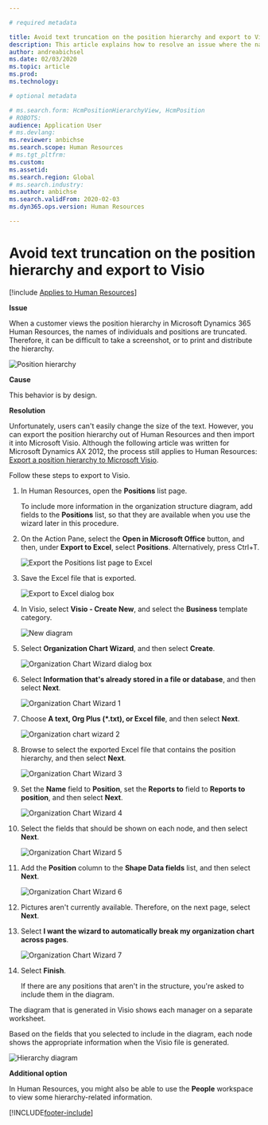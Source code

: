 ```yaml
---

# required metadata

title: Avoid text truncation on the position hierarchy and export to Visio
description: This article explains how to resolve an issue where the names of individuals and positions are truncated when customers view the position hierarchy in Microsoft Dynamics 365 Human Resources. Text truncation can make it difficult to take a screenshot or print the hierarchy.
author: andreabichsel
ms.date: 02/03/2020
ms.topic: article
ms.prod: 
ms.technology: 

# optional metadata

# ms.search.form: HcmPositionHierarchyView, HcmPosition
# ROBOTS: 
audience: Application User
# ms.devlang: 
ms.reviewer: anbichse
ms.search.scope: Human Resources
# ms.tgt_pltfrm: 
ms.custom: 
ms.assetid: 
ms.search.region: Global
# ms.search.industry: 
ms.author: anbichse
ms.search.validFrom: 2020-02-03
ms.dyn365.ops.version: Human Resources

---
```


# Avoid text truncation on the position hierarchy and export to Visio

[!include [Applies to Human Resources](../includes/applies-to-hr.md)]

**Issue**

When a customer views the position hierarchy in Microsoft Dynamics 365 Human Resources, the names of individuals and positions are truncated. Therefore, it can be difficult to take a screenshot, or to print and distribute the hierarchy.

![Position hierarchy](media/position-h.png)

**Cause**

This behavior is by design.

**Resolution**

Unfortunately, users can't easily change the size of the text. However, you can export the position hierarchy out of Human Resources and then import it into Microsoft Visio. Although the following article was written for Microsoft Dynamics AX 2012, the process still applies to Human Resources: [Export a position hierarchy to Microsoft Visio](/dynamicsax-2012/appuser-itpro/export-a-position-hierarchy-to-microsoft-visio).

Follow these steps to export to Visio.

1. In Human Resources, open the **Positions** list page.

    To include more information in the organization structure diagram, add fields to the **Positions** list, so that they are available when you use the wizard later in this procedure.

2. On the Action Pane, select the **Open in Microsoft Office** button, and then, under **Export to Excel**, select **Positions**. Alternatively, press Ctrl+T.

    ![Export the Positions list page to Excel](media/org-admin.png)

3. Save the Excel file that is exported.

    ![Export to Excel dialog box](media/export-excel.png)

4. In Visio, select **Visio - Create New**, and select the **Business** template category.

    ![New diagram](media/new.png)

5. Select **Organization Chart Wizard**, and then select **Create**.

    ![Organization Chart Wizard dialog box](media/orgchart-wizard.png)

6. Select **Information that's already stored in a file or database**, and then select **Next**.

    ![Organization Chart Wizard 1](media/orgchart-wizard7.png)

7. Choose **A text, Org Plus (\*.txt), or Excel file**, and then select **Next**.

    ![Organization chart wizard 2](media/orgchart-wizard3.png)

8. Browse to select the exported Excel file that contains the position hierarchy, and then select **Next**.

    ![Organization Chart Wizard 3](media/orgchart-wizard2.png)

9. Set the **Name** field to **Position**, set the **Reports to** field to **Reports to position**, and then select **Next**.

    ![Organization Chart Wizard 4](media/orgchart-wizard1.png)

10. Select the fields that should be shown on each node, and then select **Next**.

    ![Organization Chart Wizard 5](media/orgchart-wizard5.png)

11. Add the **Position** column to the **Shape Data fields** list, and then select **Next**.

    ![Organization Chart Wizard 6](media/orgchart-wizard6.png)

12. Pictures aren't currently available. Therefore, on the next page, select **Next**.
13. Select **I want the wizard to automatically break my organization chart across pages**.

    ![Organization Chart Wizard 7](media/orgchart-wizard4.png)

14. Select **Finish**.

    If there are any positions that aren't in the structure, you're asked to include them in the diagram.

The diagram that is generated in Visio shows each manager on a separate worksheet.

Based on the fields that you selected to include in the diagram, each node shows the appropriate information when the Visio file is generated.

![Hierarchy diagram](media/hierarchy.png)

**Additional option**

In Human Resources, you might also be able to use the **People** workspace to view some hierarchy-related information.


[!INCLUDE[footer-include](../includes/footer-banner.md)]